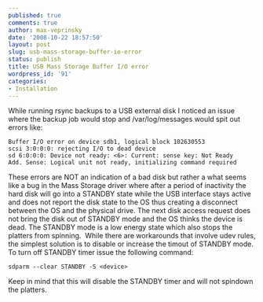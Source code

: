 ```yaml
---
published: true
comments: true
author: max-veprinsky
date: '2008-10-22 18:57:50'
layout: post
slug: usb-mass-storage-buffer-io-error
status: publish
title: USB Mass Storage Buffer I/O error
wordpress_id: '91'
categories:
- Installation
---
```


While running rsync backups to a USB external disk I noticed an issue where the backup job would stop and /var/log/messages would spit out errors like:

```
Buffer I/O error on device sdb1, logical block 102630553
scsi 3:0:0:0: rejecting I/O to dead device
sd 6:0:0:0: Device not ready: <6>: Current: sense key: Not Ready
Add. Sense: Logical unit not ready, initializing command required
```

These errors are NOT an indication of a bad disk but rather a what seems like a bug in the Mass Storage driver where after a period of inactivity the hard disk will go into a STANDBY state while the USB interface stays active and does not report the disk state to the OS thus creating a disconnect between the OS and the physical drive. The next disk access request does not bring the disk out of STANDBY mode and the OS thinks the device is dead. The STANDBY mode is a low energy state which also stops the platters from spinning.  While there are workarounds that involve udev rules, the simplest solution is to disable or increase the timout of STANDBY mode. To turn off STANDBY timer issue the following command:

```
sdparm --clear STANDBY -S <device>
```

Keep in mind that this will disable the STANDBY timer and will not spindown the platters.
